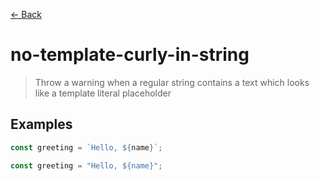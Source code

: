 [&#x2190; Back](./)
# no-template-curly-in-string

> Throw a warning when a regular string contains a text which looks like a template literal placeholder

 

## Examples

<code-highlight>
 
<div slot="correct">

```js
const greeting = `Hello, ${name}`;
```

</div>

 
<div slot="incorrect">

```js
const greeting = "Hello, ${name}";
```

</div>

 
</code-highlight>

